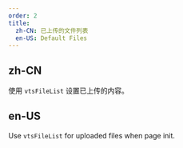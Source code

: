 ```yaml
---
order: 2
title:
  zh-CN: 已上传的文件列表
  en-US: Default Files
---
```


## zh-CN

使用 `vtsFileList` 设置已上传的内容。

## en-US

Use `vtsFileList` for uploaded files when page init.
